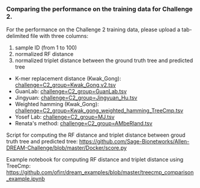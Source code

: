 ### Comparing the performance on the training data for Challenge 2. 

For the performance on the Challenge 2 training data,  please upload a tab-delimited file with three columns: 
1. sample ID (from 1 to 100)
2. normalized RF distance
3. normalized triplet distance between the ground truth tree and predicted tree 

* K-mer replacement distance (Kwak_Gong): [challenge=C2_group=Kwak_Gong.v2.tsv](challenge=C2_group=Kwak_Gong.v2.tsv)
* GuanLab: [challenge=C2_group=GuanLab.tsv](challenge=C2_group=GuanLab.tsv)
* Jingyuan: [challenge=C2_group=Jingyuan_Hu.tsv](challenge=C2_group=Jingyuan_Hu.tsv)
* Weighted hamming (Kwak_Gong): [challenge=C2_group=Kwak_gong_weighted_hamming_TreeCmp.tsv](challenge=C2_group=Kwak_gong_weighted_hamming_TreeCmp.tsv)
* Yosef Lab: [challenge=C2_group=MJ.tsv](challenge=C2_group=MJ.tsv)
* Renata's method: [challenge=C2_group=AMbeRland.tsv](challenge=C2_group=AMbeRland.tsv)

Script for computing the RF distance and triplet distance between groud truth tree and predicted tree: 
https://github.com/Sage-Bionetworks/Allen-DREAM-Challenge/blob/master/Docker/score.py

Example notebook for computing RF distance and triplet distance using TreeCmp: https://github.com/ofirr/dream_examples/blob/master/treecmp_comparison_example.ipynb

